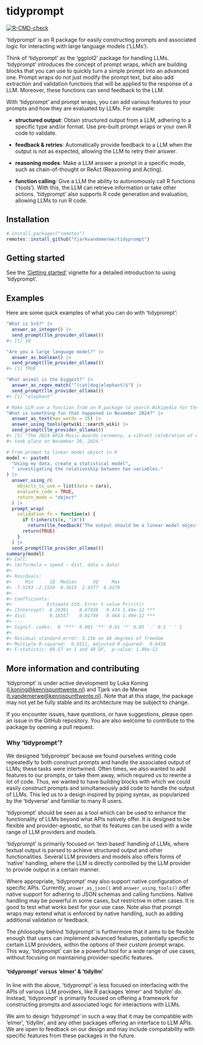 
<!-- README.md is generated from README.Rmd. Please edit that file -->

# tidyprompt

<!-- badges: start -->

[![R-CMD-check](https://github.com/tjarkvandemerwe/tidyprompt/actions/workflows/R-CMD-check.yaml/badge.svg)](https://github.com/tjarkvandemerwe/tidyprompt/actions/workflows/R-CMD-check.yaml)
<!-- badges: end -->

‘tidyprompt’ is an R package for easily constructing prompts and
associated logic for interacting with large language models (‘LLMs’).

Think of ‘tidyprompt’ as the ‘ggplot2’ package for handling LLMs.
‘tidyprompt’ introduces the concept of prompt wraps, which are building
blocks that you can use to quickly turn a simple prompt into an advanced
one. Prompt wraps do not just modify the prompt text, but also add
extraction and validation functions that will be applied to the response
of a LLM. Moreover, these functions can send feedback to the LLM.

With ‘tidyprompt’ and prompt wraps, you can add various features to your
prompts and how they are evaluated by LLMs. For example:

- **structured output**: Obtain structured output from a LLM, adhering
  to a specific type and/or format. Use pre-built prompt wraps or your
  own R code to validate.

- **feedback & retries**: Automatically provide feedback to a LLM when
  the output is not as expected, allowing the LLM to retry their answer.

- **reasoning modes**: Make a LLM answer a prompt in a specific mode,
  such as chain-of-thought or ReAct (Reasoning and Acting).

- **function calling**: Give a LLM the ability to autonomously call R
  functions (‘tools’). With this, the LLM can retrieve information or
  take other actions. ‘tidyprompt’ also supports R code generation and
  evaluation, allowing LLMs to run R code.

## Installation

``` r
# install.packages("remotes")
remotes::install_github("tjarkvandemerwe/tidyprompt")
```

## Getting started

See the [‘Getting
started’](https://tjarkvandemerwe.github.io/tidyprompt/articles/getting_started.html)
vignette for a detailed introduction to using ‘tidyprompt’.

## Examples

Here are some quick examples of what you can do with ‘tidyprompt’:

``` r
"What is 5+5?" |>
  answer_as_integer() |>
  send_prompt(llm_provider_ollama())
#> [1] 10
```

``` r
"Are you a large language model?" |>
  answer_as_boolean() |>
  send_prompt(llm_provider_ollama())
#> [1] TRUE
```

``` r
"What animal is the biggest?" |>
  answer_as_regex_match("^(cat|dog|elephant)$") |>
  send_prompt(llm_provider_ollama())
#> [1] "elephant"
```

``` r
# Make LLM use a function from an R package to search Wikipedia for the answer
"What is something fun that happened in November 2024?" |>
  answer_as_text(max_words = 25) |>
  answer_using_tools(getwiki::search_wiki) |>
  send_prompt(llm_provider_ollama())
#> [1] "The 2024 ARIA Music Awards ceremony, a vibrant celebration of Australian music,
#> took place on November 20, 2024."
```

``` r
# From prompt to linear model object in R
model <- paste0(
  "Using my data, create a statistical model",
  " investigating the relationship between two variables."
) |>
  answer_using_r(
    objects_to_use = list(data = cars),
    evaluate_code = TRUE,
    return_mode = "object"
  ) |>
  prompt_wrap(
    validation_fn = function(x) {
      if (!inherits(x, "lm"))
        return(llm_feedback("The output should be a linear model object."))
      return(TRUE)
    }
  ) |>
  send_prompt(llm_provider_ollama())
summary(model)
#> Call:
#> lm(formula = speed ~ dist, data = data)
#> 
#> Residuals:
#>     Min      1Q  Median      3Q     Max 
#> -7.5293 -2.1550  0.3615  2.4377  6.4179 
#> 
#> Coefficients:
#>             Estimate Std. Error t value Pr(>|t|)    
#> (Intercept)  8.28391    0.87438   9.474 1.44e-12 ***
#> dist         0.16557    0.01749   9.464 1.49e-12 ***
#> ---
#> Signif. codes:  0 '***' 0.001 '**' 0.01 '*' 0.05 '.' 0.1 ' ' 1
#> 
#> Residual standard error: 3.156 on 48 degrees of freedom
#> Multiple R-squared:  0.6511, Adjusted R-squared:  0.6438 
#> F-statistic: 89.57 on 1 and 48 DF,  p-value: 1.49e-12
```

## More information and contributing

‘tidyprompt’ is under active development by Luka Koning
(<l.koning@kennispunttwente.nl>) and Tjark van de Merwe
(<t.vandemerwe@kennispunttwente.nl>). Note that at this stage, the
package may not yet be fully stable and its architecture may be subject
to change.

If you encounter issues, have questions, or have suggestions, please
open an issue in the GitHub repository. You are also welcome to
contribute to the package by opening a pull request.

### Why ‘tidyprompt’?

We designed ‘tidyprompt’ because we found ourselves writing code
repeatedly to both construct prompts and handle the associated output of
LLMs; these tasks were intertwined. Often times, we also wanted to add
features to our prompts, or take them away, which required us to rewrite
a lot of code. Thus, we wanted to have building blocks with which we
could easily construct prompts and simultaneously add code to handle the
output of LLMs. This led us to a design inspired by piping syntax, as
popularized by the ‘tidyverse’ and familiar to many R users.

‘tidyprompt’ should be seen as a tool which can be used to enhance the
functionality of LLMs beyond what APIs natively offer. It is designed to
be flexible and provider-agnostic, so that its features can be used with
a wide range of LLM providers and models.

‘tidyprompt’ is primarily focused on ‘text-based’ handling of LLMs,
where textual output is parsed to achieve structured output and other
functionalities. Several LLM providers and models also offers forms of
‘native’ handling, where the LLM is directly controlled by the LLM
provider to provide output in a certain manner.

Where appropriate, ‘tidyprompt’ may also support native configuration of
specific APIs. Currently, `answer_as_json()` and `answer_using_tools()`
offer native support for adhering to JSON schemas and calling functions.
Native handling may be powerful in some cases, but restrictive in other
cases. It is good to test what works best for your use case. Note also
that prompt wraps may extend what is enforced by native handling, such
as adding additional validation or feedback.

The philosophy behind ‘tidyprompt’ is furthermore that it aims to be
flexible enough that users can implement advanced features, potentially
specific to certain LLM providers, within the options of their custom
prompt wraps. This way, ‘tidyprompt’ can be a powerful tool for a wide
range of use cases, without focusing on maintaining provider-specific
features.

#### ‘tidyprompt’ versus ‘elmer’ & ‘tidyllm’

In line with the above, ‘tidyprompt’ is less focused on interfacing with
the APIs of various LLM providers, like R packages ‘elmer’ and ‘tidyllm’
do. Instead, ‘tidyprompt’ is primarily focused on offering a framework
for constructing prompts and associated logic for interactions with
LLMs.

We aim to design ‘tidyprompt’ in such a way that it may be compatible
with ‘elmer’, ‘tidyllm’, and any other packages offering an interface to
LLM APIs. We are open to feedback on our design and may include
compatability with specific features from these packages in the future.

